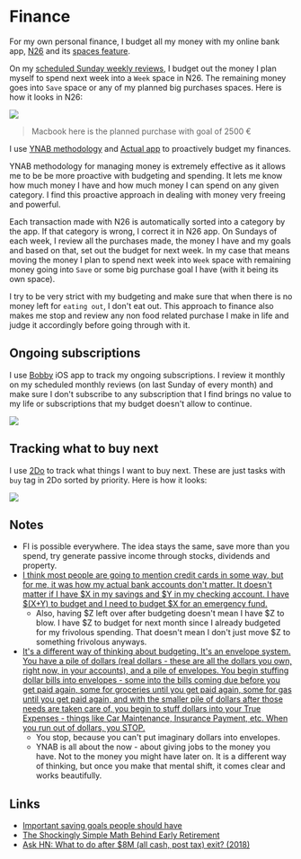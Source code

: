 # Finance

For my own personal finance, I budget all my money with my online bank app, [N26](https://n26.com/en-eu/) and its [spaces feature](https://n26.com/en-eu/spaces).


On my [scheduled Sunday weekly reviews](../focusing/focusing.md), I budget out the money I plan myself to spend next week into a `Week` space in N26. The remaining money goes into `Save` space or any of my planned big purchases spaces. Here is how it looks in N26:

![](https://i.imgur.com/cLd8G0J.jpg)

> Macbook here is the planned purchase with goal of 2500 €

I use [YNAB methodology](https://www.youneedabudget.com/method/) and [Actual app](https://actualbudget.com/beta/) to proactively budget my finances.

YNAB methodology for managing money is extremely effective as it allows me to be be more proactive with budgeting and spending. It lets me know how much money I have and how much money I can spend on any given category. I find this proactive approach in dealing with money very freeing and powerful.

Each transaction made with N26 is automatically sorted into a category by the app. If that category is wrong, I correct it in N26 app. On Sundays of each week, I review all the purchases made, the money I have and my goals and based on that, set out the budget for next week. In my case that means moving the money I plan to spend next week into `Week` space with remaining money going into `Save` or some big purchase goal I have (with it being its own space).

I try to be very strict with my budgeting and make sure that when there is no money left for `eating out`, I don't eat out. This approach to finance also makes me stop and review any non food related purchase I make in life and judge it accordingly before going through with it.

## Ongoing subscriptions

I use [Bobby](https://itunes.apple.com/us/app/bobby-track-subscriptions/id1059152023?mt=8) iOS app to track my ongoing subscriptions. I review it monthly on my scheduled monthly reviews (on last Sunday of every month) and make sure I don't subscribe to any subscription that I find brings no value to my life or subscriptions that my budget doesn't allow to continue.

![](https://i.imgur.com/hP31BZk.jpg)

## Tracking what to buy next

I use [2Do](../macOS/apps/2do.md) to track what things I want to buy next. These are just tasks with `buy` tag in 2Do sorted by priority. Here is how it looks:

![](https://i.imgur.com/DO716hS.png)

## Notes

- FI is possible everywhere. The idea stays the same, save more than you spend, try generate passive income through stocks, dividends and property.
- [I think most people are going to mention credit cards in some way, but for me, it was how my actual bank accounts don't matter. It doesn't matter if I have $X in my savings and $Y in my checking account. I have $(X+Y) to budget and I need to budget $X for an emergency fund.](https://www.reddit.com/r/ynab/comments/908iob/what_was_the_hardest_part_of_ynab_for_you_to/)
  - Also, having $Z left over after budgeting doesn't mean I have $Z to blow. I have $Z to budget for next month since I already budgeted for my frivolous spending. That doesn't mean I don't just move $Z to something frivolous anyways.
- [It's a different way of thinking about budgeting. It's an envelope system. You have a pile of dollars (real dollars - these are all the dollars you own, right now, in your accounts), and a pile of envelopes. You begin stuffing dollar bills into envelopes - some into the bills coming due before you get paid again, some for groceries until you get paid again, some for gas until you get paid again, and with the smaller pile of dollars after those needs are taken care of, you begin to stuff dollars into your True Expenses - things like Car Maintenance, Insurance Payment, etc. When you run out of dollars, you STOP.](https://www.reddit.com/r/ynab/comments/93l0gm/im_missing_something_here_possibly_a_brain/)
  - You stop, because you can't put imaginary dollars into envelopes.
  - YNAB is all about the now - about giving jobs to the money you have. Not to the money you might have later on. It is a different way of thinking, but once you make that mental shift, it comes clear and works beautifully.

## Links

- [Important saving goals people should have](https://www.reddit.com/r/ynab/comments/8d4ab4/what_is_the_best_approach_for_budgeting_savings/)
- [The Shockingly Simple Math Behind Early Retirement](https://www.mrmoneymustache.com/2012/01/13/the-shockingly-simple-math-behind-early-retirement/)
- [Ask HN: What to do after $8M (all cash, post tax) exit? (2018)](https://news.ycombinator.com/item?id=18600220)